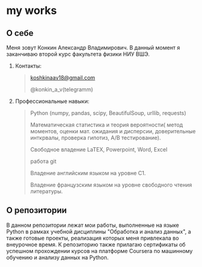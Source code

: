 # my works
## О себе
Меня зовут Конкин Александр Владимирович. В данный момент я заканчиваю второй курс факультета физики НИУ ВШЭ.
1. Контакты:

    > koshkinaav18@gmail.com
    > 
    > @konkin_a_v(telegramm)
    > 

    
 2. Профессиональные навыки:
    > Python (numpy, pandas, scipy, BeautifulSoup, urllib, requests)
    > 
    > Математическая статистика и теория вероятности( метод моментов, оценки мат. ожидания и дисперсии, доверительные инткрвалы, проверка гипотиз, A/B тестирование).
    > 
    > Свободное владение LaTEX, Powerpoint, Word, Excel 
    > 
    > работа  git
    > 
    > Владение английским языком на уровне С1.
    > 
    > Владение французским языком на уровне свободного чтения литературы.

## О репозитории
В данном репозитории лежат мои работы, выполненные на языке Python в рамках учебной дисциплины "Обработка и анализ данных", а также готовые проекты, реализация которых меня привлекала во внеурочное время. К репозиторию также прилагаю сертификаты об успешном прохождении курсов на платформе Coursera по машинному обучению и анализу данных на Python.
